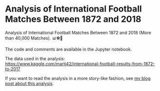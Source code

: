 # Analysis of International Football Matches Between 1872 and 2018

Analysis of International Football Matches Between 1872 and 2018 (More than 40,000 Matches). 📊⚽️🥅

The code and comments are available in the Jupyter notebook.

The data used in the analysis: https://www.kaggle.com/martj42/international-football-results-from-1872-to-2017

If you want to read the analysis in a more story-like fashion, see [my blog post about this analysis](https://ammar-alyousfi.com/2020/analysis-of-international-football-matches-between-1872-and-2018?ref=github-rep).
